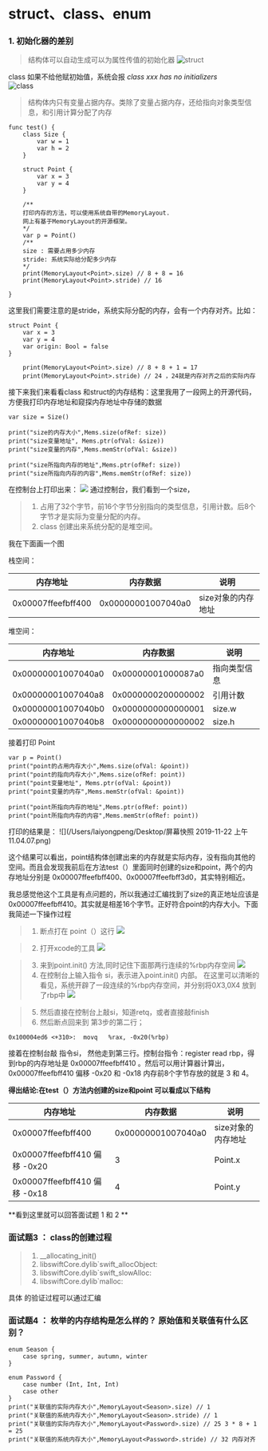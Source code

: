 # struct、class、enum

### 1. 初始化器的差别
> 结构体可以自动生成可以为属性传值的初始化器
![struct](https://github.com/lyp1992/Study/blob/master/Swift/Struct%E3%80%81class%E3%80%81enum%EF%BC%88%E4%BA%8C%EF%BC%89/%E7%BB%93%E6%9E%84%E4%BD%93%E5%88%9D%E5%A7%8B%E5%8C%96%E5%99%A8.png)   

class 如果不给他赋初始值，系统会报 *class xxx has no initializers*  
![class](https://github.com/lyp1992/Study/blob/master/Swift/Struct%E3%80%81class%E3%80%81enum%EF%BC%88%E4%BA%8C%EF%BC%89/%E7%B1%BB%E5%88%9D%E5%A7%8B%E5%8C%96%E5%99%A8.png)

> 结构体内只有变量占据内存。类除了变量占据内存，还给指向对象类型信息，和引用计算分配了内存 

	func test() {
		class Size {
			var w = 1
			var h = 2
		}
		
		struct Point {
			var x = 3
			var y = 4
		}
		
		/**
		打印内存的方法，可以使用系统自带的MemoryLayout.
		网上有基于MemoryLayout的开源框架。
		*/
		var p = Point()
		/**
		size : 需要占用多少内存
		stride: 系统实际给分配多少内存
		*/
		print(MemoryLayout<Point>.size) // 8 + 8 = 16
		print(MemoryLayout<Point>.stride) // 16
	
	} 

这里我们需要注意的是stride，系统实际分配的内存，会有一个内存对齐。比如：
	
	struct Point {
		var x = 3
		var y = 4
		var origin: Bool = false
	}
	
		print(MemoryLayout<Point>.size) // 8 + 8 + 1 = 17
		print(MemoryLayout<Point>.stride) // 24 ，24就是内存对齐之后的实际内存
	
接下来我们来看看class 和struct的内存结构：这里我用了一段网上的开源代码，方便我打印内存地址和窥探内存地址中存储的数据

	var size = Size()
	
	print("size的内存大小",Mems.size(ofRef: size))
	print("size变量地址", Mems.ptr(ofVal: &size))
    print("size变量的内存",Mems.memStr(ofVal: &size))

    print("size所指向内存的地址",Mems.ptr(ofRef: size))
    print("size所指向内存的内容",Mems.memStr(ofRef: size))

在控制台上打印出来：
![](https://github.com/lyp1992/Study/blob/master/Swift/Struct%E3%80%81class%E3%80%81enum%EF%BC%88%E4%BA%8C%EF%BC%89/size%E7%9A%84%E5%86%85%E5%AD%98%E7%BB%93%E6%9E%84.png)
通过控制台，我们看到一个size，
> 1. 占用了32个字节，前16个字节分别指向的类型信息，引用计数。后8个字节才是实际为变量分配的内存。
> 2. class 创建出来系统分配的是堆空间。

我在下面画一个图

栈空间：

|  内存地址          | 内存数据            | 说明|
| ------           | ------             |-----|
|0x00007ffeefbff400| 0x00000001007040a0 |size对象的内存地址|

 堆空间：
 
 
|  内存地址          | 内存数据            |  说明 |
| ------           | ------             |   ----|
| 0x00000001007040a0 | 0x00000001000087a0 | 指向类型信息|
| 0x00000001007040a8 | 0x0000000200000002 | 引用计数 |
| 0x00000001007040b0 | 0x0000000000000001 |size.w|
| 0x00000001007040b8 | 0x0000000000000002 |size.h|

接着打印 Point
	
	var p = Point()
	print("point的占用内存大小",Mems.size(ofVal: &point))
    print("point的指向内存大小",Mems.size(ofRef: point))
    print("point变量地址", Mems.ptr(ofVal: &point))
    print("point变量的内存",Mems.memStr(ofVal: &point))

    print("point所指向内存的地址",Mems.ptr(ofRef: point))
    print("point所指向内存的内容",Mems.memStr(ofRef: point))
 打印的结果是：
 ![](/Users/laiyongpeng/Desktop/屏幕快照 2019-11-22 上午11.04.07.png)
 
 这个结果可以看出，point结构体创建出来的内存就是实际内存，没有指向其他的空间。而且会发现我前后在方法test（）里面同时创建的size和point，两个的内存地址分别是 0x00007ffeefbff400、0x00007ffeefbff3d0，其实特别相近。

我总感觉他这个工具是有点问题的，所以我通过汇编找到了size的真正地址应该是 0x00007ffeefbff410。其实就是相差16个字节。正好符合point的内存大小。下面我简述一下操作过程
> 1. 断点打在 point（）这行
![](https://github.com/lyp1992/Study/blob/master/Swift/Struct%E3%80%81class%E3%80%81enum%EF%BC%88%E4%BA%8C%EF%BC%89/point%E6%96%AD%E7%82%B9%E5%A4%84.png)

> 2. 打开xcode的工具
![](https://github.com/lyp1992/Study/blob/master/Swift/Struct%E3%80%81class%E3%80%81enum%EF%BC%88%E4%BA%8C%EF%BC%89/xcode%E5%B7%A5%E5%85%B7%E4%BD%BF%E7%94%A8.png)

> 3. 来到point.init() 方法,同时记住下面那两行连续的%rbp内存空间
![](https://github.com/lyp1992/Study/blob/master/Swift/Struct%E3%80%81class%E3%80%81enum%EF%BC%88%E4%BA%8C%EF%BC%89/point%20%E5%88%9B%E5%BB%BA.png)
> 4. 在控制台上输入指令 si，表示进入point.init() 内部。 在这里可以清晰的看见，系统开辟了一段连续的%rbp内存空间，并分别将$0X3 ,$0X4 放到了rbp中
![](https://github.com/lyp1992/Study/blob/master/Swift/Struct%E3%80%81class%E3%80%81enum%EF%BC%88%E4%BA%8C%EF%BC%89/point%20%E5%86%85%E5%AD%98%E5%9C%B0%E5%9D%80%E8%BF%94%E5%9B%9E.png)

> 5. 然后直接在控制台上敲si，知道retq，或者直接敲finish
> 6. 然后断点回来到 第3步的第二行； 
	
	0x100004ed6 <+310>:  movq   %rax, -0x20(%rbp)

接着在控制台敲 指令si， 然他走到第三行。控制台指令：register read rbp，得到rbp的内存地址是 0x00007ffeefbff410 。然后可以用计算器计算出，0x00007ffeefbff410 偏移 -0x20 和 -0x18 内存前8个字节存放的就是 3 和 4。

**得出结论:在test（）方法内创建的size和point 可以看成以下结构**

|  内存地址          | 内存数据            | 说明|
| ------           | ------             |-----|
|0x00007ffeefbff400| 0x00000001007040a0 |size对象的内存地址|
| 0x00007ffeefbff410 偏移 -0x20| 3                 | Point.x|
| 0x00007ffeefbff410 偏移 -0x18| 4                 | Point.y|

**看到这里就可以回答面试题 1 和 2 **

### 面试题3 ： class的创建过程
> 1. __allocating_init()
> 2. libswiftCore.dylib`swift_allocObject:
> 3. libswiftCore.dylib`swift_slowAlloc:
> 4. libswiftCore.dylib`malloc:

具体 的验证过程可以通过汇编

### 面试题4 ： 枚举的内存结构是怎么样的？ 原始值和关联值有什么区别？
	
	enum Season {
		case spring, summer, autumn, winter
	}
	
	enum Password {
		case number (Int, Int, Int)
		case other
	}
	print("关联值的实际内存大小",MemoryLayout<Season>.size) // 1
	print("关联值的系统内存大小",MemoryLayout<Season>.stride) // 1
	print("关联值的实际内存大小",MemoryLayout<Password>.size) // 25 3 * 8 + 1 = 25
	print("关联值的系统内存大小",MemoryLayout<Password>.stride) // 32 内存对齐
